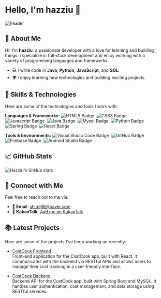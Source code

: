# Hello, I'm hazziu 👋

![header](https://capsule-render.vercel.app/api?type=slice&color=auto&height=200&section=header&text=Hello&desc=I'm%20hazziu&fontSize=60&rotate=14&fontAlignY=25&fontAlign=75&descAlignY=43&descAlign=80&&animation=twinkling)

## 🌱 About Me
Hi! I'm **hazziu**, a passionate developer with a love for learning and building things. I specialize in full-stack development and enjoy working with a variety of programming languages and frameworks.

- 💻 I write code in **Java**, **Python**, **JavaScript**, and **SQL**.
- 🌍 I enjoy learning new technologies and building exciting projects.

## 🚀 Skills & Technologies
Here are some of the technologies and tools I work with:

**Languages & Frameworks:**
<img src="https://img.shields.io/badge/HTML5-E34F26?style=flat-square&logo=HTML5&logoColor=white" alt="HTML5 Badge">&nbsp;
<img src="https://img.shields.io/badge/CSS3-1572B6?style=flat-square&logo=CSS3&logoColor=white" alt="CSS3 Badge">&nbsp;
<img src="https://img.shields.io/badge/Javascript-F7DF1E?style=flat-square&logo=Javascript&logoColor=black" alt="Javascript Badge">&nbsp;
<img src="https://img.shields.io/badge/Java-007396?style=flat-square&logo=Java&logoColor=white" alt="Java Badge">&nbsp;
<img src="https://img.shields.io/badge/Mysql-4479A1?style=flat-square&logo=Mysql&logoColor=white" alt="Mysql Badge">&nbsp;
<img src="https://img.shields.io/badge/Python-3776AB?style=flat-square&logo=Python&logoColor=white" alt="Python Badge">&nbsp;
<img src="https://img.shields.io/badge/Spring-6DB33F?style=flat-square&logo=Spring&logoColor=white" alt="Spring Badge">&nbsp;
<img src="https://img.shields.io/badge/React-61DAFB?style=flat-square&logo=React&logoColor=black" alt="React Badge">

**Tools & Environments:**
<img src="https://img.shields.io/badge/Visual%20Studio%20Code-007ACC?style=flat-square&logo=Visual%20Studio%20Code&logoColor=white" alt="Visual Studio Code Badge">&nbsp;
<img src="https://img.shields.io/badge/GitHub-181717?style=flat-square&logo=GitHub&logoColor=white" alt="GitHub Badge">&nbsp;
<img src="https://img.shields.io/badge/Firebase-FFCA28?style=flat-square&logo=firebase&logoColor=black" alt="Firebase Badge">&nbsp;
<img src="https://img.shields.io/badge/Android%20Studio-3DDC84?style=flat-square&logo=Android%20Studio&logoColor=white" alt="Android Studio Badge">

## 📈 GitHub Stats

![Hazziu's GitHub stats](https://github-readme-stats.vercel.app/api?username=hazziu&show_icons=true&hide_title=true&count_private=true&hide=prs&theme=radical)

## 🔗 Connect with Me
Feel free to reach out to me via:
- 📧 **Email**: shimj99@naver.com
- 💬 **KakaoTalk**: [Add me on KakaoTalk](https://open.kakao.com/o/sAR1ry6g)
## 📚 Latest Projects
Here are some of the projects I've been working on recently:

- [CostCook Frontend](https://github.com/hazziu/costcook-frontend)  
  Front-end application for the CostCook app, built with React. It communicates with the backend via RESTful APIs and allows users to manage their cost tracking in a user-friendly interface.

- [CostCook Backend](https://github.com/hazziu/costcook-backend)  
  Backend API for the CostCook app, built with Spring Boot and MySQL. It handles user authentication, cost management, and data storage using RESTful services.


